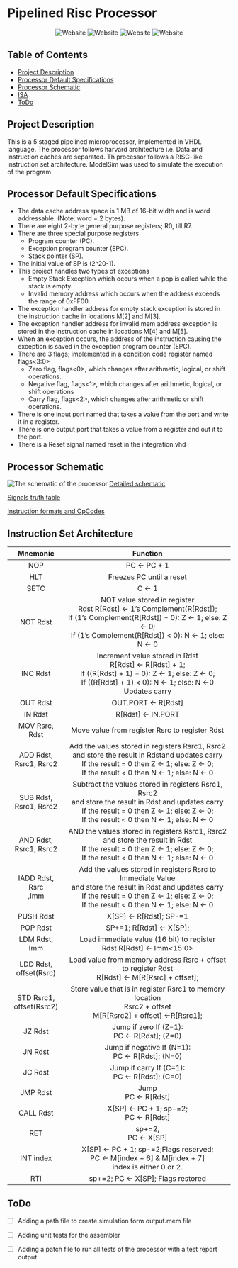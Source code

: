 # Pipelined Risc Processor

<p align="center">
  <a style="text-decoration:none" >
    <img src="https://img.shields.io/badge/Language-VHDL-blue" alt="Website" />
  </a>
  <a style="text-decoration:none" >
    <img src="https://img.shields.io/badge/ISA-RISC-g" alt="Website" />
  </a>
  <a style="text-decoration:none" >
    <img src="https://img.shields.io/badge/Assembler Language-Python-blue" alt="Website" />
  </a>

  <a style="text-decoration:none" >
    <img src="https://img.shields.io/badge/Simulation-ModelSim-blue" alt="Website" />
  </a>
</p>

## Table of Contents

- [Project Description](#Project-Description)
- [Processor Default Specifications](#Processor-Default-Specifications)
- [Processor Schematic](#Processor-Schematic)
- [ISA](#Instruction-Set-Architecture)
- [ToDo](#ToDo)

## Project Description

This is a 5 staged pipelined microprocessor, implemented in VHDL language.
The processor follows harvard architecture i.e. Data and instruction caches are separated.
Th processor follows a RISC-like instruction set architecture.
ModelSim was used to simulate the execution of the program.

## Processor Default Specifications

- The data cache address space is 1 MB of 16-bit width and is word addressable. (Note: word = 2 bytes).
- There are eight 2-byte general purpose registers; R0, till R7.
- There are three special purpose registers
  - Program counter (PC).
  - Exception program counter (EPC).
  - Stack pointer (SP).
- The initial value of SP is (2^20-1).
- This project handles two types of exceptions
  - Empty Stack Exception which occurs when a pop is called while the stack is empty.
  - Invalid memory address which occurs when the address exceeds the range of 0xFF00.
- The exception handler address for empty stack exception is stored in the instruction cache in locations M[2] and M[3].
- The exception handler address for invalid mem address exception is stored in the instruction cache in locations M[4] and M[5].
- When an exception occurs, the address of the instruction causing the exception is saved in the exception program counter (EPC).
- There are 3 flags; implemented in a condition code register named flags<3:0>
  - Zero flag, flags<0>, which changes after arithmetic, logical, or shift operations.
  - Negative flag, flags<1>, which changes after arithmetic, logical, or shift operations
  - Carry flag, flags<2>, which changes after arithmetic or shift operations.
- There is one input port named that takes a value from the port and write it in a register.
- There is one output port that takes a value from a register and out it to the port.
- There is a Reset signal named reset in the integration.vhd

## Processor Schematic

![The schematic of the processor](images/Schematic.jpg)
[Detailed schematic](https://drive.google.com/file/d/1iBBQ6E4CjrZrjdT-gj4shGPR1jhqU3IO/view?usp=sharing)

[Signals truth table](https://docs.google.com/document/d/1XTrNFpkQaoPOy60EUjnpu_0UUMmDfLx1/edit?usp=sharing&ouid=102947852615711193466&rtpof=true&sd=true)

[Instruction formats and OpCodes](https://docs.google.com/document/d/1XTrNFpkQaoPOy60EUjnpu_0UUMmDfLx1/edit?usp=sharing&ouid=102947852615711193466&rtpof=true&sd=true)

## Instruction Set Architecture

|           Mnemonic           |                                                                                                Function                                                                                                 |
| :--------------------------: | :-----------------------------------------------------------------------------------------------------------------------------------------------------------------------------------------------------: |
|             NOP              |                                                                                               PC ← PC + 1                                                                                               |
|             HLT              |                                                                                        Freezes PC until a reset                                                                                         |
|             SETC             |                                                                                                  C ← 1                                                                                                  |
|           NOT Rdst           |        NOT value stored in register<br>Rdst R[Rdst] ← 1’s Complement(R[Rdst]);<br>If (1’s Complement(R[Rdst]) = 0): Z ← 1; else: Z ← 0;<br> If (1’s Complement(R[Rdst]) < 0): N ← 1; else: N ← 0        |
|           INC Rdst           |                 Increment value stored in Rdst<br> R[Rdst] ← R[Rdst] + 1;<br>If ((R[Rdst] + 1) = 0): Z ← 1; else: Z ← 0;<br>If ((R[Rdst] + 1) < 0): N ← 1; else: N ←0<br>Updates carry                  |
|           OUT Rdst           |                                                                                           OUT.PORT ← R[Rdst]                                                                                            |
|           IN Rdst            |                                                                                            R[Rdst] ← IN.PORT                                                                                            |
|        MOV Rsrc, Rdst        |                                                                             Move value from register Rsrc to register Rdst                                                                              |
|  ADD Rdst,<br>Rsrc1, Rsrc2   |       Add the values stored in registers Rsrc1, Rsrc2<br>and store the result in Rdstand updates carry<br>If the result = 0 then Z ← 1; else: Z ← 0;<br>If the result < 0 then N ← 1; else: N ← 0       |
|  SUB Rdst,<br>Rsrc1, Rsrc2   |    Subtract the values stored in registers Rsrc1, Rsrc2<br>and store the result in Rdst and updates carry<br>If the result = 0 then Z ← 1; else: Z ← 0;<br>If the result < 0 then N ← 1; else: N ← 0    |
|  AND Rdst,<br>Rsrc1, Rsrc2   |               AND the values stored in registers Rsrc1, Rsrc2<br>and store the result in Rdst<br>If the result = 0 then Z ← 1; else: Z ← 0;<br>If the result < 0 then N ← 1; else: N ← 0                |
|   IADD Rdst, Rsrc <br>,Imm   | Add the values stored in registers Rsrc to Immediate Value<br>and store the result in Rdst and updates carry<br>If the result = 0 then Z ← 1; else: Z ← 0;<br>If the result < 0 then N ← 1; else: N ← 0 |
|          PUSH Rdst           |                                                                                         X[SP] ← R[Rdst]; SP-=1                                                                                          |
|           POP Rdst           |                                                                                         SP+=1; R[Rdst] ← X[SP];                                                                                         |
|        LDM Rdst, Imm         |                                                                 Load immediate value (16 bit) to register <br>Rdst R[Rdst] ← Imm<15:0>                                                                  |
|  LDD Rdst, <br>offset(Rsrc)  |                                                   Load value from memory address Rsrc + offset <br>to register Rdst<br>R[Rdst] ← M[R[Rsrc] + offset];                                                   |
| STD Rsrc1, <br>offset(Rsrc2) |                                             Store value that is in register Rsrc1 to memory location <br>Rsrc2 + offset <br>M[R[Rsrc2] + offset] ←R[Rsrc1];                                             |
|           JZ Rdst            |                                                                             Jump if zero If (Z=1): <br>PC ← R[Rdst]; (Z=0)                                                                              |
|           JN Rdst            |                                                                           Jump if negative If (N=1): <br>PC ← R[Rdst]; (N=0)                                                                            |
|           JC Rdst            |                                                                             Jump if carry If (C=1): <br>PC ← R[Rdst]; (C=0)                                                                             |
|           JMP Rdst           |                                                                                          Jump <br>PC ← R[Rdst]                                                                                          |
|          CALL Rdst           |                                                                                 X[SP] ← PC + 1; sp-=2;<br>PC ← R[Rdst]                                                                                  |
|             RET              |                                                                                          sp+=2, <br>PC ← X[SP]                                                                                          |
|          INT index           |                                                 X[SP] ← PC + 1; sp-=2;Flags reserved; <br>PC ← M[index + 6] & M[index + 7] <br>index is either 0 or 2.                                                  |
|             RTI              |                                                                                    sp+=2; PC ← X[SP]; Flags restored                                                                                    |

## ToDo

- [ ] Adding a path file to create simulation form output.mem file

- [ ] Adding unit tests for the assembler

- [ ] Adding a patch file to run all tests of the processor with a test report output
